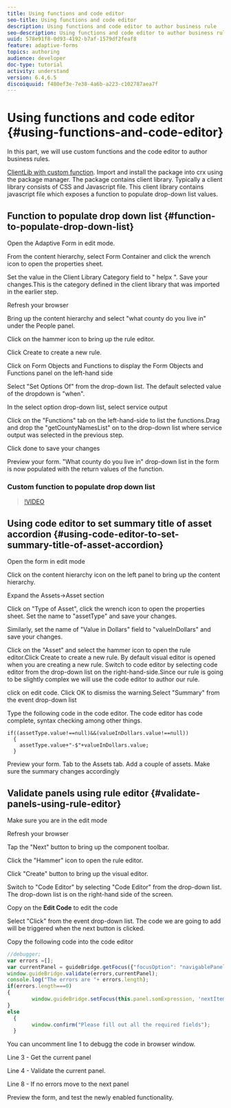 ```yaml
---
title: Using functions and code editor
seo-title: Using functions and code editor
description: Using functions and code editor to author business rule
seo-description: Using functions and code editor to author business rule
uuid: 578e91f8-0d93-4192-b7af-1579df2feaf8
feature: adaptive-forms
topics: authoring
audience: developer
doc-type: tutorial
activity: understand
version: 6.4,6.5
discoiquuid: f480ef3e-7e38-4a6b-a223-c102787aea7f
---
```


# Using functions and code editor {#using-functions-and-code-editor}


In this part, we will use custom functions and the code editor to author business rules.

[ClientLib with custom function](assets/helpxclientlibs.zip).
Import and install the package into  crx  using the package manager. The package contains client library. Typically a client library consists of CSS and Javascript file. This client library contains javascript file which exposes a function to populate drop-down list values.


## Function to populate drop down list {#function-to-populate-drop-down-list}

Open the Adaptive Form in edit mode.

From the content hierarchy, select Form Container and click the wrench icon to open the properties sheet.

Set the value in the Client Library Category field to "  helpx ". Save your changes.This is the category defined in the client library that was imported in the earlier step.

Refresh your browser

Bring up the content hierarchy and select "what county do you live in" under the People panel.

Click on the hammer icon to bring up the rule editor.

Click Create to create a new rule.

Click on Form Objects and Functions to display the Form Objects and Functions panel on the left-hand side

Select "Set Options Of" from the drop-down list. The default selected value of the dropdown is "when".

In the select option drop-down list, select service output

Click on the "Functions" tab on the left-hand-side to list the functions.Drag and drop the "getCountyNamesList" on to the drop-down list where service output was selected in the previous step.

Click done to save your changes

Preview your form. "What county do you live in" drop-down list in the form is now populated with the return values of the function.

### Custom function to populate drop down list

>[!VIDEO](https://video.tv.adobe.com/v/22282?quality=9)

## Using code editor to set summary title of asset accordion {#using-code-editor-to-set-summary-title-of-asset-accordion}

Open the form in edit mode

Click on the content hierarchy icon on the left panel to bring up the content hierarchy.

Expand the Assets-&gt;Asset section

Click on "Type of Asset", click the wrench icon to open the properties sheet. Set the name to "assetType" and save your changes.

Similarly, set the name of "Value in Dollars" field to "valueInDollars" and save your changes.

Click on the "Asset" and select the hammer icon to open the rule editor.Click Create to create a new rule. By default visual editor is opened when you are creating a new rule. Switch to code editor by selecting code editor from the drop-down list on the right-hand-side.Since our rule is going to be slightly complex we will use the code editor to author our rule.

click on edit code. Click OK to dismiss the warning.Select "Summary" from the event drop-down list

Type the following code in the code editor. The code editor has code complete, syntax checking among other things.

```
if((assetType.value!==null)&&(valueInDollars.value!==null))
  {
    assetType.value+"-$"+valueInDollars.value;
  }
```

Preview your form. Tab to the Assets tab. Add a couple of assets. Make sure the summary changes accordingly

## Validate panels using rule editor {#validate-panels-using-rule-editor}

Make sure you are in the edit mode

Refresh your browser

Tap the "Next" button to bring up the component toolbar.

Click the "Hammer" icon to open the rule editor.

Click "Create" button to bring up the visual editor.

Switch to "Code Editor" by selecting "Code Editor" from the drop-down list. The drop-down list is on the right-hand side of the screen.

Copy on the **Edit Code** to edit the code

Select "Click" from the event drop-down list. The code we are going to add will be triggered when the next button is clicked.

Copy the following code into the code editor

``` javascript {.line-numbers}
//debugger;
var errors =[];
var currentPanel = guideBridge.getFocus({"focusOption": "navigablePanel"});
window.guideBridge.validate(errors,currentPanel);
console.log("The errors are "+ errors.length);
if(errors.length===0)
{
        window.guideBridge.setFocus(this.panel.somExpression, 'nextItem', true);
}
else
  {
        window.confirm("Please fill out all the required fields");
  }
```

You can uncomment line 1 to  debugg  the code in  browser  window.

Line 3 - Get the current panel

Line 4 - Validate the current panel.

Line 8 - If no errors move to the next panel

Preview the form, and test the newly enabled functionality.
